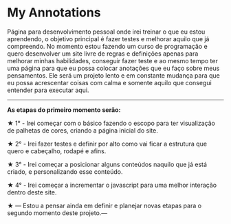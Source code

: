 <h1 color:"red;"> My Annotations </h1>

  <p> Página para desenvolvimento pessoal onde irei treinar o que eu estou aprendendo, o objetivo principal é fazer testes e melhorar aquilo que já compreendo. No momento estou fazendo um curso de programação e quero desenvolver um site livre de regras e definições apenas para melhorar minhas habilidades, conseguir fazer teste e ao mesmo tempo ter uma página para que eu possa colocar anotações que eu faço sobre meus pensamentos.
Ele será um projeto lento e em constante mudança para que eu possa acrescentar coisas com calma e somente aquilo que consegui entender para executar aqui.</p>

<hr color:"red;"> 

<p> <b> As etapas do primeiro momento serão:</b> </p>
<p>    ★ 1° - Irei começar com o básico fazendo o escopo para ter visualização de palhetas de cores, criando a página inicial do site. </p>
<p>    ★ 2° - Irei fazer testes e definir por alto como vai ficar a estrutura que quero e cabeçalho, rodapé e  afins. </p>
<p>    ★ 3° - Irei começar a posicionar alguns conteúdos naquilo que já está criado, e personalizando esse conteúdo. </p>
<p>    ★ 4° - Irei começar a incrementar o javascript para uma melhor interação dentro deste site.
<p>    ★ — Estou a pensar ainda em definir e planejar novas etapas para o segundo momento deste projeto.— </p>
